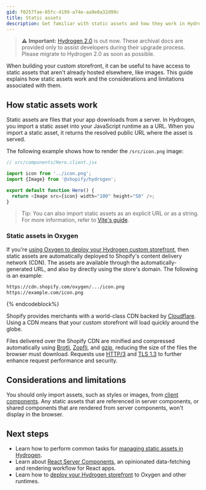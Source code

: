 ```yaml
---
gid: f0257fae-85fc-4199-a74e-aa9e0a32d99c
title: Static assets
description: Get familiar with static assets and how they work in Hydrogen and Oxygen.
---
```


> ⚠️ **Important:** [Hydrogen 2.0](https://hydrogen.shopify.dev) is out now. These archival docs are provided only to assist developers during their upgrade process. Please migrate to Hydrogen 2.0 as soon as possible.


When building your custom storefront, it can be useful to have access to static assets that aren't already hosted elsewhere, like images. This guide explains how static assets work and the considerations and limitations associated with them.

## How static assets work

Static assets are files that your app downloads from a server. In Hydrogen, you import a static asset into your JavaScript runtime as a URL. When you import a static asset, it returns the resolved public URL where the asset is served.

The following example shows how to render the `/src/icon.png` image:

```js
// src/components/Hero.client.jsx

import icon from '../icon.png';
import {Image} from '@shopify/hydrogen';

export default function Hero() {
  return <Image src={icon} width="100" height="50" />;
}
```



> Tip:
> You can also import static assets as an explicit URL or as a string. For more information, refer to [Vite's guide](https://vitejs.dev/guide/assets.html#explicit-url-imports).

### Static assets in Oxygen

If you're [using Oxygen to deploy your Hydrogen custom storefront](/docs/tutorials/deployment#deploy-to-oxygen), then static assets are automatically deployed to Shopify's content delivery network (CDN). The assets are available through the automatically-generated URL, and also by directly using the store's domain. The following is an example:

```sh
https://cdn.shopify.com/oxygen/.../icon.png
https://example.com/icon.png
```

{% endcodeblock%}

Shopify provides merchants with a world-class CDN backed by [Cloudflare](https://cloudflare.com/). Using a CDN means that your custom storefront will load quickly around the globe.

Files delivered over the Shopify CDN are minified and compressed automatically using [Brotli](https://github.com/google/brotli), [Zopfli](https://github.com/google/zopfli), and [gzip](https://en.wikipedia.org/wiki/Gzip), reducing the size of the files the browser must download. Requests use [HTTP/3](https://developers.cloudflare.com/http3/) and [TLS 1.3](https://www.cloudflare.com/learning-resources/tls-1-3/) to further enhance request performance and security.

## Considerations and limitations

You should only import assets, such as styles or images, from [client components](/docs/tutorials/react-server-components#component-types). Any static assets that are referenced in server components, or shared components that are rendered from server components, won't display in the browser.

## Next steps

- Learn how to perform common tasks for [managing static assets in Hydrogen](/docs/tutorials/static-assets/manage-static-assets).
- Learn about [React Server Components](/docs/tutorials/react-server-components), an opinionated data-fetching and rendering workflow for React apps.
- Learn how to [deploy your Hydrogen storefront](/docs/tutorials/deployment) to Oxygen and other runtimes.
